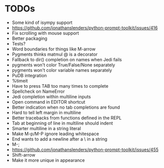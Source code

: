 # TODOs

- Some kind of isympy support
- https://github.com/jonathanslenders/python-prompt-toolkit/issues/416
- Fix scrolling with mouse support
- Better packaging
- Tests?
- Word boundaries for things like M-arrow
- Pygments thinks matmul @ is a decorator
- Fallback to dir() completion on names when Jedi fails
- pygments won't color True/False/None separately
- pygments won't color variable names separately
- PuDB integration
- %timeit
- Have to press TAB too many times to complete
- Spellcheck on NameError
- Jedi completion within multiline inputs
- Open command in EDITOR shortcut
- Better indication when no tab completions are found
- Hard to tell left margin in multiline
- Better tracebacks from functions defined in the REPL
- Tab at beginning of line in multiline should indent
- Smarter multiline in a string literal
- Make M-p/M-P ignore leading whitespace
- End wants to add a newline after a \ in a string
- M-;
- https://github.com/jonathanslenders/python-prompt-toolkit/issues/455
- Shift-arrow
- Make it more unique in appearance
